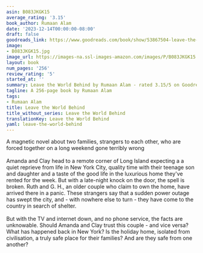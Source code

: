 ```yaml
---
asin: B083JKGK15
average_rating: '3.15'
book_author: Rumaan Alam
date: '2023-12-14T00:00:00-08:00'
draft: false
goodreads_link: https://www.goodreads.com/book/show/53867504-leave-the-world-behind
image:
- B083JKGK15.jpg
image_url: https://images-na.ssl-images-amazon.com/images/P/B083JKGK15.01._SCLZZZZZZZ.jpg
layout: book
num_pages: '256'
review_rating: '5'
started_at: ''
summary: Leave the World Behind by Rumaan Alam - rated 3.15/5 on Goodreads
tagline: A 256-page book by Rumaan Alam
tags:
- Rumaan Alam
title: Leave the World Behind
title_without_series: Leave the World Behind
translationKey: Leave the World Behind
yaml: leave-the-world-behind
---
```


A magnetic novel about two families, strangers to each other, who are forced together on a long weekend gone terribly wrong<br /><br />Amanda and Clay head to a remote corner of Long Island expecting a a quiet reprieve from life in New York City, quality time with their teenage son and daughter and a taste of the good life in the luxurious home they've rented for the week. But with a late-night knock on the door, the spell is broken. Ruth and G. H., an older couple who claim to own the home, have arrived there in a panic. These strangers say that a sudden power outage has swept the city, and - with nowhere else to turn - they have come to the country in search of shelter.<br /><br />But with the TV and internet down, and no phone service, the facts are unknowable. Should Amanda and Clay trust this couple - and vice versa? What has happened back in New York? Is the holiday home, isolated from civilisation, a truly safe place for their families? And are they safe from one another?